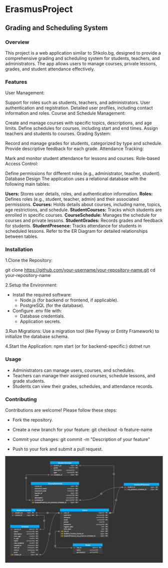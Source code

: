 # ErasmusProject

## Grading and Scheduling System

### Overview
This project is a web application similar to Shkolo.bg, designed to provide a comprehensive grading and scheduling system for students, teachers, and administrators. The app allows users to manage courses, private lessons, grades, and student attendance effectively.

### Features
User Management:

Support for roles such as students, teachers, and administrators.
User authentication and registration.
Detailed user profiles, including contact information and roles.
Course and Schedule Management:

Create and manage courses with specific topics, descriptions, and age limits.
Define schedules for courses, including start and end times.
Assign teachers and students to courses.
Grading System:

Record and manage grades for students, categorized by type and schedule.
Provide descriptive feedback for each grade.
Attendance Tracking:

Mark and monitor student attendance for lessons and courses.
Role-based Access Control:

Define permissions for different roles (e.g., administrator, teacher, student).
Database Design
The application uses a relational database with the following main tables:

**Users:** Stores user details, roles, and authentication information.
**Roles:** Defines roles (e.g., student, teacher, admin) and their associated permissions.
**Courses:** Holds details about courses, including name, topics, age restrictions, and schedule.
**StudentCourses:** Tracks which students are enrolled in specific courses.
**CourseSchedule:** Manages the schedule for courses and private lessons.
**StudentGrades:** Records grades and feedback for students.
**StudentPresence:** Tracks attendance for students in scheduled lessons.
Refer to the ER Diagram for detailed relationships between tables.

### Installation
1.Clone the Repository:

git clone https://github.com/your-username/your-repository-name.git
cd your-repository-name

2.Setup the Environment:

- Install the required software:
    - Node.js (for backend or frontend, if applicable).
    - PostgreSQL (for the database).
- Configure .env file with:
    - Database credentials.
    - Application secrets.

3.Run Migrations: Use a migration tool (like Flyway or Entity Framework) to initialize the database schema.

4.Start the Application:
npm start
(or for backend-specific:)
dotnet run

### Usage
- Administrators can manage users, courses, and schedules.
- Teachers can manage their assigned courses, schedule lessons, and grade students.
- Students can view their grades, schedules, and attendance records.

### Contributing
Contributions are welcome! Please follow these steps:

- Fork the repository.
- Create a new branch for your feature:
git checkout -b feature-name

- Commit your changes:
git commit -m "Description of your feature"
- Push to your fork and submit a pull request.

![alt text](image.png)